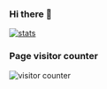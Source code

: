 ### Hi there 👋

<!--
**damon-kwok/damon-kwok** is a ✨ _special_ ✨ repository because its `README.md` (this file) appears on your GitHub profile.

Here are some ideas to get you started:

- 🔭 I’m currently working on ...
- 🌱 I’m currently learning ...
- 👯 I’m looking to collaborate on ...
- 🤔 I’m looking for help with ...
- 💬 Ask me about ...
- 📫 How to reach me: ...
- 😄 Pronouns: ...
- ⚡ Fun fact: ...
-->

[![stats](https://github-readme-stats.vercel.app/api?username=damon-kwok&theme=dark)](https://damon-kwok.github.io/)

### Page visitor counter
![visitor counter](https://profile-counter.glitch.me/damon-kwok/count.svg)

